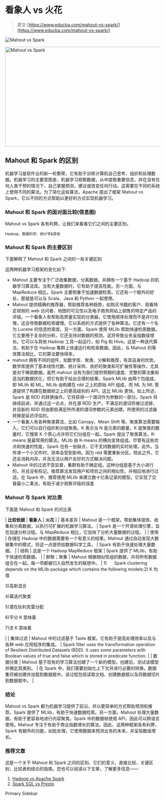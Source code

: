 # 看象人 vs 火花

> 原文:[https://www.educba.com/mahout-vs-spark/](https://www.educba.com/mahout-vs-spark/)

![Mahout vs Spark](../Images/26f2edea07c888571a5c832c39ed8911.png)

<noscript><img class="size-full wp-image-90776 alignnone" src="../Images/26f2edea07c888571a5c832c39ed8911.png" alt="Mahout vs Spark" width="690" height="323" srcset="https://cdn.educba.com/academy/wp-content/uploads/2018/06/Mahout-vs-Spark.png 690w, https://cdn.educba.com/academy/wp-content/uploads/2018/06/Mahout-vs-Spark-300x140.png 300w, https://cdn.educba.com/academy/wp-content/uploads/2018/06/Mahout-vs-Spark-420x197.png 420w" sizes="(max-width: 690px) 100vw, 690px" data-original-src="https://cdn.educba.com/academy/wp-content/uploads/2018/06/Mahout-vs-Spark.png"/></noscript>

## Mahout 和 Spark 的区别

机器学习是软件业的新一轮繁荣，它有助于训练计算机自己思考、组织和处理数据。机器学习的主要意图是，机器学习观察数据，从中提取重要信息，并在没有任何人类干预的情况下，自己掌握预测，建议或改变任何行动。这需要在不同的系统上使用不同的算法。为了简化这些算法，Apache 提出了框架 Mahout vs Spark，它以不同的方式帮助以更好的方式实现机器学习。

### Mahout 和 Spark 的面对面比较(信息图)

Mahout vs Spark 各有利弊。让我们来看看它们之间的主要区别。

<small>Hadoop、数据科学、统计学&其他</small>

### Mahout 和 Spark 的主要区别

下面解释了 Mahout 和 Spark 之间的一些关键区别

这两种机器学习框架的变化如下:

*   Mahout 主要专注于广泛收集数据，分离数据，并拥有一个基于 Hadoop 的机器学习算法库。当有大量数据时，它有助于提高性能。另一方面，与 MapReduce 相比，Spark 主要侧重于加速数据检索。它还有一个额外的好处，那就是可以与 Scala、Java 和 Python 一起使用。
*   Mahout 提供精确的推荐器，帮助推荐各种趋势，如购买书籍的客户、观看特定视频的 web 访问者、地图的可见性以及电子商务网站上销售的特定产品的评级。一个看象人有帮助高质量实现的分类器。它使用顺序处理而不是并行处理，这会导致数据检索缓慢。它以系统的方式提供了各种算法。它还有一个名为 Lucene 的信息检索库。另一方面，Spark 使用 MLlib 帮助快速检索数据。它主要用于复杂的分析。它还支持对数据的预测，这将导致业务呈指数级增长。它可以与其他 Hadoop 工具一起运行，如 Pig 和 Hive。这是一种迭代算法，有助于在 Hadoop 集群上快速运行和检索数据。因此，与 Mahout 的等效算法相比，它的算法要快得多。
*   mahout 拥有不同的组件，如数学库、聚类、分解和推荐，有其自身的优势。数学库提供了基本线性代数、统计采样、良好的聚类和可扩展性等操作，尤其是对于稀疏数据。虽然 mahout 没有为我们提供预期的速度、完整的算法集和适当的数据优化，但它有助于给出合理的结果。Spark MLlib 由两个包组成，即 MLlib 和 ML。MLlib 由构建在 rdd 之上的原始 API 组成，而 ML 为 ML 管道提供了构建在数据帧之上的更高级别的 API，这比 MLlib 更快。如上所述，Spark 是 RDD 的转换操作，它将获得一个谓词作为参数的一部分。Spark 将继续前进，并通过这一论点，并在源 RDD 生产。不满足的谓词将被过滤掉，并且新的 RDD 将由那些满足所传递的谓词参数的元素创建。所使用的过滤器转换是延迟评估的。
*   一个看象人有各种聚类算法，比如 Canopy、Mean Shift 等。聚类算法需要输入，它们可以自行组织和分组聚类。K 表示当 N 是元素的数量，K 是聚类的数量时，它搜索 K 个质心点并将它们分组在一起。Spark 提出了聚类算法，K-means 是最常用的算法。MLlib 由 K-means 的横向变体组成。尽管有这些优点和快速的性能，Spark 也有一些缺点，它不支持数据的实时处理。此外，当传递一个小文件时，效率会受到影响，因为 rdd 需要重新分区。除此之外，它还会消耗内存，并且无法以用户友好的方式解决问题。
*   Mahout 中的过滤不受监督，集群有助于确定组。这种分组是基于大小进行的，并且没有标记。推荐算法发现用户和项目之间的相似性，并相应地进行过滤。在 Spark 中，推荐使用 MLlib 来建立数十亿条记录的模型。它实现了交替最小二乘法，有助于减少观察评级的误差

### Mahout 与 Spark 对比表

下面是 Mahout 和 Spark 的对比表

| **比较依据** | **看象人** | **火花** |
| 基本差异 | Mahout 是一个框架，帮助集体提炼、收集和分离数据，以执行可扩展的机器学习算法。 | Spark 是一个开源处理引擎，旨在加速分析过程。与 MapReduce 相比，它加快了分析大量数据的过程。 |
| 使用 | 存储在 Hadoop 中的数据需要有一个有意义的结果。Mahout 通过自动发现大数据集中的模式，将这一点提供给数据科学工具。 | Spark 有助于快速处理大量数据。 |
| 结构 | 这是一个 Hadoop MapReduce 框架 | Spark 提供了 MLlib，有助于快速检索数据。 |
| 群聚；聚集 | Mahout 根据相似性组织数据，并将所有数据组合在一起。每一项都被归入自然发生的联想中。 | 1)      Spark clustering depends on the MLlib package which contains the following models:2) K 均值

3)高斯混合

4)幂迭代聚类

5)潜在狄利克雷分配

6)平分 K 意味着

7)流 K 意味着

 |
| 集体过滤 | Mahout 中的过滤基于 Taste 框架。它有助于提高处理效率以及与各种 web 应用程序的集成。 | Spark filter uses the transformation operation of Resilient Distributed Datasets (RDD). It uses some parameters with Boolean values of true and false which is stored in predicate function. |
| 数据分类 | Mahout 基于现有的学习算法创建了一个新的模型。创建后，测试该模型并确定其类别。 | 在 Spark 中，我们需要初始化上下文并进行必要的转换。数据集将被创建并加载到数据框中。该过程包括读取文档、创建数据框以及将数据切片到数据框中。 |

### 结论

Mahout vs Spark 都为机器学习提供了前沿，并以更简单的方式帮助预测和推荐。Spark 提供了 MLlib，有助于快速数据检索。另一方面，Mahout 处理大量数据，有助于更容易地进行内容聚类。Spark 中的数据帧使用 API，因此可以跨语言使用。Mahout 专注于有助于商业指数增长的算法。因此，这两种框架各有利弊，Spark 有额外的功能，如批处理，它使用数据来预测业务的未来，并呈指数级增长。

### 推荐文章

这是一个关于 Mahout 和 Spark 之间的区别、它们的意义、直接比较、关键区别、比较表和结论的指南。您也可以阅读以下文章，了解更多信息——

1.  [Hadoop vs Apache Spark](https://www.educba.com/hadoop-vs-apache-spark/)
2.  [Spark SQL vs Presto](https://www.educba.com/spark-sql-vs-presto/)

<footer class="entry-footer">

<aside class="sidebar sidebar-primary widget-area" role="complementary" aria-label="Primary Sidebar">Primary Sidebar</aside>

</footer>